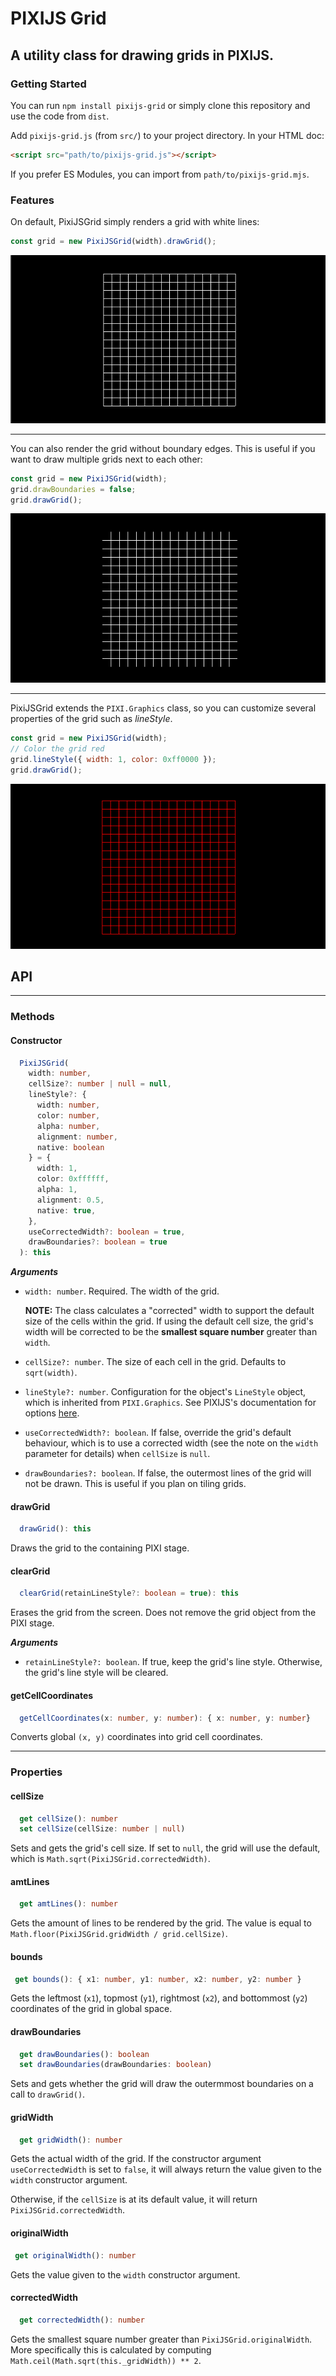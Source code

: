 # PIXIJS Grid
## A utility class for drawing grids in PIXIJS.

### Getting Started
You can run `npm install pixijs-grid` or simply clone this repository and use the code from `dist`.

Add `pixijs-grid.js` (from `src/`) to your project directory. 
In your HTML doc:
```html
<script src="path/to/pixijs-grid.js"></script>
```

If you prefer ES Modules, you can import from `path/to/pixijs-grid.mjs`.

### Features
On default, PixiJSGrid simply renders a grid with white lines:
```javascript
const grid = new PixiJSGrid(width).drawGrid();
```
![A grid with white lines at the center of the PIXI view](assets/plain-grid.png)

<hr>

You can also render the grid without boundary edges. This is useful if you want to draw
multiple grids next to each other:
```javascript
const grid = new PixiJSGrid(width);
grid.drawBoundaries = false;
grid.drawGrid();
```
![A grid without boundary edges at the center of the PIXI view](assets/edgeless-grid.png)
 
<hr>

PixiJSGrid extends the `PIXI.Graphics` class, so you can customize several properties of the grid such as *lineStyle*.
```javascript
const grid = new PixiJSGrid(width);
// Color the grid red
grid.lineStyle({ width: 1, color: 0xff0000 });
grid.drawGrid();
```
![A red grid at the center of the PIXI view](assets/red-grid.png)

## API
<hr>

### Methods

#### Constructor
```typescript
  PixiJSGrid(
    width: number,
    cellSize?: number | null = null,
    lineStyle?: {
      width: number,
      color: number,
      alpha: number,
      alignment: number,
      native: boolean
    } = {
      width: 1,
      color: 0xffffff,
      alpha: 1,
      alignment: 0.5,
      native: true,
    },
    useCorrectedWidth?: boolean = true,
    drawBoundaries?: boolean = true
  ): this
```
***Arguments***
- `width: number`. Required. The width of the grid.
  
  **NOTE:** The class calculates a "corrected" width to support the default size of the cells within the grid. If using the default cell size, the grid's width will be corrected to be the **smallest square number** greater than `width`.

- `cellSize?: number`. The size of each cell in the grid. Defaults to `sqrt(width)`.

- `lineStyle?: number`. Configuration for the object's `LineStyle` object, which is inherited from `PIXI.Graphics`. See PIXIJS's documentation for options [here](http://pixijs.download/release/docs/PIXI.Graphics.html#lineStyle).

- `useCorrectedWidth?: boolean`. If false, override the grid's default behaviour, which is to use a corrected width (see the note on the `width` parameter for details) when `cellSize` is `null`.

- `drawBoundaries?: boolean`. If false, the outermost lines of the grid will not be drawn. This is useful if you plan on tiling grids.

#### drawGrid
```typescript
  drawGrid(): this
```
Draws the grid to the containing PIXI stage.

#### clearGrid
```typescript
  clearGrid(retainLineStyle?: boolean = true): this
```
Erases the grid from the screen. Does not remove the grid object from the PIXI stage.

***Arguments***
- `retainLineStyle?: boolean`. If true, keep the grid's line style. Otherwise, the grid's line style will be cleared.

#### getCellCoordinates
```typescript
  getCellCoordinates(x: number, y: number): { x: number, y: number}
```
Converts global `(x, y)` coordinates into grid cell coordinates.

<hr>

### Properties

#### cellSize
```typescript
  get cellSize(): number
  set cellSize(cellSize: number | null)
```

Sets and gets the grid's cell size. If set to `null`, the grid will use the default, which is `Math.sqrt(PixiJSGrid.correctedWidth)`.

#### amtLines
```typescript
  get amtLines(): number
```
Gets the amount of lines to be rendered by the grid. The value is equal to `Math.floor(PixiJSGrid.gridWidth / grid.cellSize)`.

#### bounds
```typescript
 get bounds(): { x1: number, y1: number, x2: number, y2: number } 
```
Gets the leftmost (`x1`), topmost (`y1`), rightmost (`x2`), and bottommost (`y2`) coordinates of the grid in global space.

#### drawBoundaries
```typescript
  get drawBoundaries(): boolean
  set drawBoundaries(drawBoundaries: boolean)
```
Sets and gets whether the grid will draw the outermmost boundaries on a call to `drawGrid()`.

#### gridWidth
```typescript
  get gridWidth(): number
```
Gets the actual width of the grid. If the constructor argument `useCorrectedWidth` is set to `false`, it will always return the value given to the `width` constructor argument.

Otherwise, if the `cellSize` is at its default value, it will return `PixiJSGrid.correctedWidth`.

#### originalWidth
```typescript
 get originalWidth(): number
```
Gets the value given to the `width` constructor argument.

#### correctedWidth
```typescript
  get correctedWidth(): number
```
Gets the smallest square number greater than `PixiJSGrid.originalWidth`. More specifically this is calculated by computing `Math.ceil(Math.sqrt(this._gridWidth)) ** 2`.
